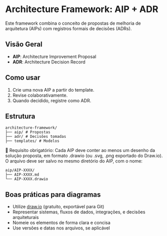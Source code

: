 # Architecture Framework: AIP + ADR

Este framework combina o conceito de propostas de melhoria de arquitetura (AIPs) com registros formais de decisões (ADRs).

## Visão Geral

- **AIP**: Architecture Improvement Proposal
- **ADR**: Architecture Decision Record

## Como usar

1. Crie uma nova AIP a partir do template.
2. Revise colaborativamente.
3. Quando decidido, registre como ADR.

## Estrutura

~~~
architecture-framework/
├── aip/ # Propostas
├── adr/ # Decisões tomadas
├── templates/ # Modelos
~~~

🔶 Requisito obrigatório:
Cada AIP deve conter ao menos um desenho da solução proposta, em formato .drawio (ou .svg, .png exportado do Draw.io).
O arquivo deve ser salvo no mesmo diretório do AIP, com o nome:

~~~
aip/AIP-XXXX/
├── AIP-XXXX.md
└── AIP-XXXX.drawio
~~~

## Boas práticas para diagramas

- Utilize [draw.io](https://draw.io/) (gratuito, exportável para Git)
- Representar sistemas, fluxos de dados, integrações, e decisões arquiteturais
- Nomeie os elementos de forma clara e concisa
- Use versões e datas nos arquivos, se aplicável